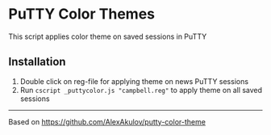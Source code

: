 # PuTTY Color Themes
This script applies color theme on saved sessions in PuTTY

## Installation
1. Double click on reg-file for applying theme on news PuTTY sessions
2. Run `cscript _puttycolor.js "campbell.reg"` to apply theme on all saved sessions



----
Based on https://github.com/AlexAkulov/putty-color-theme